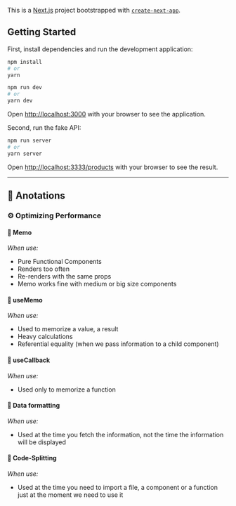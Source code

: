 This is a [Next.js](https://nextjs.org/) project bootstrapped with [`create-next-app`](https://github.com/vercel/next.js/tree/canary/packages/create-next-app).

## Getting Started

First, install dependencies and run the development application:

```bash
npm install
# or
yarn
```

```bash
npm run dev
# or
yarn dev
```

Open [http://localhost:3000](http://localhost:3000) with your browser to see the application.

Second, run the fake API:

```bash
npm run server
# or
yarn server
```

Open [http://localhost:3333/products](http://localhost:3333/products) with your browser to see the result.

---

## 📝 Anotations

### ⚙️ Optimizing Performance

#### 🍩 Memo

_When use:_

- Pure Functional Components
- Renders too often
- Re-renders with the same props
- Memo works fine with medium or big size components

#### 🍩 useMemo

_When use:_

- Used to memorize a value, a result
- Heavy calculations
- Referential equality (when we pass information to a child component)

#### 🍩 useCallback

_When use:_

- Used only to memorize a function

#### 🍩 Data formatting

_When use:_

- Used at the time you fetch the information, not the time the information will be displayed

#### 🍩 Code-Splitting

_When use:_

- Used at the time you need to import a file, a component or a function just at the moment we need to use it
